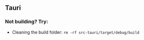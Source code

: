## Tauri

### Not building? Try:

- Cleaning the build folder: `rm -rf src-tauri/target/debug/build`
